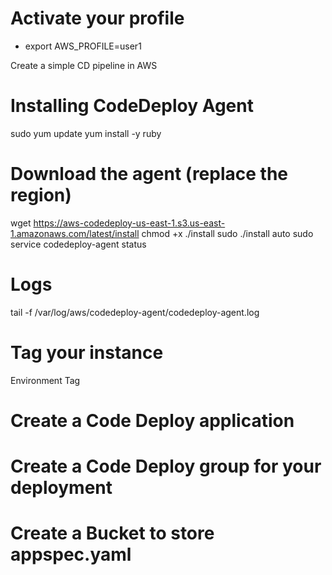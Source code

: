 # Activate your profile

- export AWS_PROFILE=user1

Create a simple CD pipeline in AWS


# Installing CodeDeploy Agent
sudo yum update
yum install -y ruby

# Download the agent (replace the region)
wget https://aws-codedeploy-us-east-1.s3.us-east-1.amazonaws.com/latest/install
chmod +x ./install
sudo ./install auto
sudo service codedeploy-agent status

# Logs
tail -f /var/log/aws/codedeploy-agent/codedeploy-agent.log

# Tag your instance
Environment Tag

# Create a Code Deploy application

# Create a Code Deploy group for your deployment

# Create a Bucket to store appspec.yaml